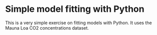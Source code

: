 # Simple model fitting with Python

This is a very simple exercise on fitting models with Python. It uses the Mauna Loa CO2 concentrations dataset.
